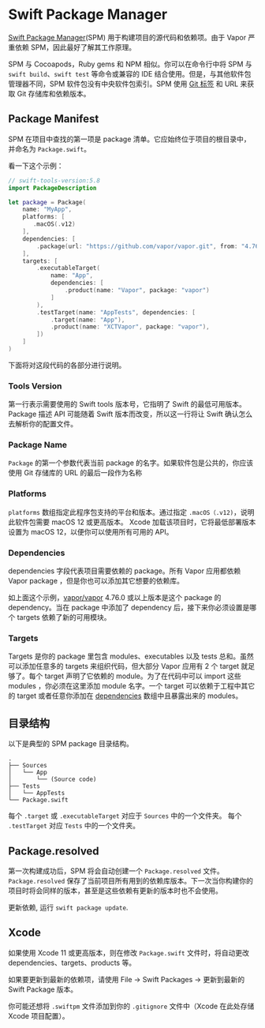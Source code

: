 # Swift Package Manager

[Swift Package Manager](https://swift.org/package-manager/)(SPM) 用于构建项目的源代码和依赖项。由于 Vapor 严重依赖 SPM，因此最好了解其工作原理。

SPM 与 Cocoapods，Ruby gems 和 NPM 相似。你可以在命令行中将 SPM 与 `swift build`、`swift test` 等命令或兼容的 IDE 结合使用。但是，与其他软件包管理器不同，SPM 软件包没有中央软件包索引。SPM 使用 [Git 标签](https://git-scm.com/book/en/v2/Git-Basics-Tagging) 和 URL 来获取 Git 存储库和依赖版本。

## Package Manifest

SPM 在项目中查找的第一项是 package 清单。它应始终位于项目的根目录中，并命名为 `Package.swift`。

看一下这个示例：

```swift
// swift-tools-version:5.8
import PackageDescription

let package = Package(
    name: "MyApp",
    platforms: [
       .macOS(.v12)
    ],
    dependencies: [
        .package(url: "https://github.com/vapor/vapor.git", from: "4.76.0"),
    ],
    targets: [
        .executableTarget(
            name: "App",
            dependencies: [
                .product(name: "Vapor", package: "vapor")
            ]
        ),
        .testTarget(name: "AppTests", dependencies: [
            .target(name: "App"),
            .product(name: "XCTVapor", package: "vapor"),
        ])
    ]
)
```

下面将对这段代码的各部分进行说明。

### Tools Version

第一行表示需要使用的 Swift tools 版本号，它指明了 Swift 的最低可用版本。Package 描述 API 可能随着 Swift 版本而改变，所以这一行将让 Swift 确认怎么去解析你的配置文件。

### Package Name

`Package` 的第一个参数代表当前 package 的名字。如果软件包是公共的，你应该使用 Git 存储库的 URL 的最后一段作为名称

### Platforms

`platforms` 数组指定此程序包支持的平台和版本。通过指定 `.macOS（.v12)`，说明此软件包需要 macOS 12 或更高版本。 Xcode 加载该项目时，它将最低部署版本设置为 macOS 12，以便你可以使用所有可用的 API。

### Dependencies

dependencies 字段代表项目需要依赖的 package。所有 Vapor 应用都依赖 Vapor package ，但是你也可以添加其它想要的依赖库。

如上面这个示例，[vapor/vapor](https://github.com/vapor/vapor) 4.76.0 或以上版本是这个 package 的 dependency。当在 package 中添加了 dependency 后，接下来你必须设置是哪个 targets 依赖了新的可用模块。

### Targets

Targets 是你的 package 里包含 modules、executables 以及 tests 总和。虽然可以添加任意多的 targets 来组织代码，但大部分 Vapor 应用有 2 个 target 就足够了。每个 target 声明了它依赖的 module。为了在代码中可以 import 这些 modules ，你必须在这里添加 module 名字。一个 target 可以依赖于工程中其它的 target 或者任意你添加在 [dependencies](#dependencies) 数组中且暴露出来的 modules。

## 目录结构

以下是典型的 SPM package 目录结构。

```
.
├── Sources
│   └── App
│       └── (Source code)
├── Tests
│   └── AppTests
└── Package.swift
```

每个 `.target` 或 `.executableTarget` 对应于 `Sources` 中的一个文件夹。
每个 `.testTarget` 对应 `Tests` 中的一个文件夹。

## Package.resolved

第一次构建成功后，SPM 将会自动创建一个 `Package.resolved` 文件。`Package.resolved` 保存了当前项目所有用到的依赖库版本。下一次当你构建你的项目时将会同样的版本，甚至是这些依赖有更新的版本时也不会使用。

更新依赖, 运行 `swift package update`.

## Xcode

如果使用 Xcode 11 或更高版本，则在修改 `Package.swift` 文件时，将自动更改 dependencies、targets、products 等。

如果要更新到最新的依赖项，请使用 File &rarr; Swift Packages &rarr; 更新到最新的 Swift Package 版本。

你可能还想将 `.swiftpm` 文件添加到你的 `.gitignore` 文件中（Xcode 在此处存储 Xcode 项目配置）。
